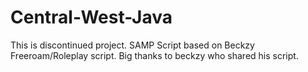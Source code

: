 # Central-West-Java
This is discontinued project. SAMP Script based on Beckzy Freeroam/Roleplay script. Big thanks to beckzy who shared his script.
